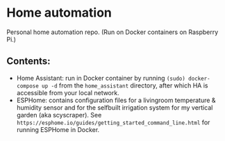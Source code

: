 # Home automation

Personal home automation repo. (Run on Docker containers on Raspberry Pi.)

## Contents:
- Home Assistant: run in Docker container by running `(sudo) docker-compose up -d` from the `home_assistant` directory, after which HA is accessible from your local network.
- ESPHome: contains configuration files for a livingroom temperature & humidity sensor and for the selfbuilt irrigation system for my vertical garden (aka scyscraper). See `https://esphome.io/guides/getting_started_command_line.html` for running ESPHome in Docker.

